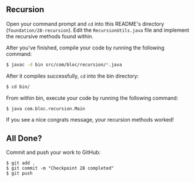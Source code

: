 ## Recursion

Open your command prompt and `cd` into this README's directory (`foundation/28-recursion`). Edit the `RecursionUtils.java` file and implement the recursive methods found within.

After you've finished, compile your code by running the following command:

```bash
$ javac -d bin src/com/bloc/recursion/*.java
```

After it compiles successfully, `cd` into the bin directory:

```bash
$ cd bin/
```

From within bin, execute your code by running the following command:

```bash
$ java com.bloc.recursion.Main
```

If you see a nice congrats message, your recursion methods worked!

## All Done?

Commit and push your work to GitHub:

```bash(/Users/your_user_name/where/you/keep/your/work/android-source)
$ git add .
$ git commit -m "Checkpoint 28 completed"
$ git push
```